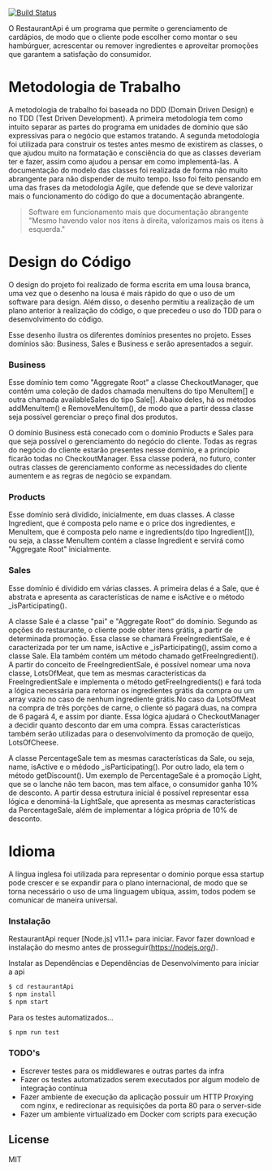 [![Build Status](https://travis-ci.org/joemccann/dillinger.svg?branch=master)](https://travis-ci.org/joemccann/dillinger)

O RestaurantApi é um programa que permite o gerenciamento de cardápios, de modo que o cliente pode escolher como montar o seu hambúrguer, acrescentar ou remover ingredientes e aproveitar promoções que garantem a satisfação do consumidor.

# Metodologia de Trabalho

A metodologia de trabalho foi baseada no DDD (Domain Driven Design) e no TDD (Test Driven Development). 
A primeira metodologia tem como intuito separar as partes do programa em unidades de domínio que são expressivas para o negócio que estamos tratando.
A segunda metodologia foi utilizada para construir os testes antes mesmo de existirem as classes, o que ajudou muito na formatação e consciência do que as classes deveriam ter e fazer, assim como ajudou a pensar em como implementá-las.
A documentação do modelo das classes foi realizada de forma não muito abrangente para não dispender de muito tempo. Isso foi feito pensando em uma das frases da metodologia Agile, que defende que se deve valorizar mais o funcionamento do código do que a documentação abrangente. 

> Software em funcionamento mais que documentação abrangente
"Mesmo havendo valor nos itens à direita,
valorizamos mais os itens à esquerda."

# Design do Código

O design do projeto foi realizado de forma escrita em uma lousa branca, uma vez que o desenho na lousa é mais rápido do que o uso de um software para design. Além disso, o desenho permitiu a realização de um plano anterior à realização do código, o que precedeu o uso do TDD para o desenvolvimento do código.

Esse desenho ilustra os diferentes domínios presentes no projeto. Esses domínios são: Business, Sales e Business e serão apresentados a seguir.

### Business

Esse domínio tem como "Aggregate Root" a classe CheckoutManager, que contém uma coleção de dados chamada menuItens do tipo MenuItem[] e outra chamada availableSales do tipo Sale[]. Abaixo deles, há os métodos addMenuItem() e RemoveMenuItem(), de modo que a partir dessa classe seja possível gerenciar o preço final dos produtos. 

O domínio Business está conecado com o dominio Products e Sales para que seja possível o gerenciamento do negócio do cliente.
Todas as regras do negócio do cliente estarão presentes nesse domínio, e a princípio ficarão todas no CheckoutManager.
Essa classe poderá, no futuro, conter outras classes de gerenciamento conforme as necessidades do cliente aumentem e as regras de negócio se expandam.

### Products

Esse domínio será dividido, inicialmente, em duas classes. A classe Ingredient, que é composta pelo name e o price dos ingredientes, e MenuItem, que é composta pelo name e ingredients(do tipo Ingredient[]), ou seja, a classe MenuItem contém a classe Ingredient e servirá como "Aggregate Root" inicialmente.

### Sales 

Esse domínio é dividido em várias classes. A primeira delas é a Sale, que é abstrata e apresenta as características de name e isActive e o método _isParticipating(). 

A classe Sale é a classe "pai" e "Aggregate Root" do domínio. 
Segundo as opções do restaurante, o cliente pode obter itens grátis, a partir de determinada promoção. Essa classe se chamará FreeIngredientSale, e é caracterizada por ter um name, isActive e _isParticipating(), assim como a classe Sale. Ela também contém um método chamado getFreeIngredient().
A partir do conceito de FreeIngredientSale, é possível nomear uma nova classe, LotsOfMeat, que tem as mesmas características da FreeIngredientSale e implementa o método getFreeIngredients() e fará toda a lógica necessária para retornar os ingredientes grátis da compra ou um array vazio no caso de nenhum ingrediente grátis.No caso da LotsOfMeat na compra de três porções de carne, o cliente só pagará duas, na compra de 6 pagará 4, e assim por diante.
Essa lógica ajudará o CheckoutManager a decidir quanto desconto dar em uma compra.
Essas características também serão utilizadas para o desenvolvimento da promoção de queijo, LotsOfCheese.

A classe PercentageSale tem as mesmas características da Sale, ou seja, name, isActive e o médodo _isParticipating(). Por outro lado, ela tem o método getDiscount(). Um exemplo de PercentageSale é a promoção Light, que se o lanche não tem bacon, mas tem alface, o consumidor ganha 10% de desconto.
A partir dessa estrutura inicial é possível representar essa lógica e denominá-la LightSale, que apresenta as mesmas características da PercentageSale, além de implementar a lógica própria de 10% de desconto. 

# Idioma

A língua inglesa foi utilizada para representar o domínio porque essa startup pode crescer e se expandir para o plano internacional, de modo que se torna necessário o uso de uma linguagem ubíqua, assim, todos podem se comunicar de maneira universal. 

### Instalação

RestaurantApi requer [Node.js] v11.1+ para iniciar. Favor fazer download e instalação do mesmo antes de prosseguir(https://nodejs.org/).

Instalar as Dependências e Dependências de Desenvolvimento para iniciar a api

```sh
$ cd restaurantApi
$ npm install
$ npm start
```

Para os testes automatizados...

```sh
$ npm run test
```

### TODO's

 - Escrever testes para os middlewares e outras partes da infra
 - Fazer os testes automatizados serem executados por algum modelo de integração contínua
 - Fazer ambiente de execução da aplicação possuir um HTTP Proxying com nginx, e redirecionar as requisições da porta 80 para o server-side
 - Fazer um ambiente virtualizado em Docker com scripts para execução

License
----

MIT